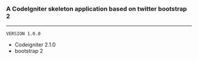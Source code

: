 ### A CodeIgniter skeleton application based on twitter bootstrap 2 
---------------------------------------------------
	VERSION 1.0.0

* Codeigniter 2.1.0
* bootstrap 2
